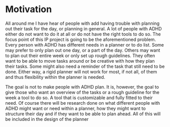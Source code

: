 # Motivation
All around me I have hear of people with add having trouble with planning out their task for the day, or planning in general. A lot of people with ADHD either do not want to do it at all or do not have the right tools to do so. The focus point of this IP project is going to be the aforementioned problem. Every person with ADHD has different needs in a planner or to do list. Some may prefer to only plan out one day, or a part of the day. Others may want to plan out their entire week or only set up rough guidelines. They often want to be able to move tasks around or be creative with how they plan their tasks. Some might also need a reminder of the task that still need to be done. Either way, a rigid planner will not work for most, if not all, of them and thus flexibility within the planner is needed.

The goal is not to make people with ADHD plan. It is, however, the goal to give those who want an overview of the tasks or a rough guideline for the week a tool to do so. A tool that is customizable and fully fitted to their need. Of course there will be research done on what different people with ADHD might want or need within a planner, how they might want to structure their day and if they want to be able to plan ahead. All of this will be included in the design of the planner
